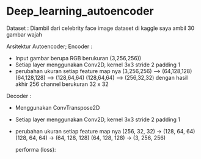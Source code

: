 # Deep_learning_autoencoder
Dataset : Diambil dari celebrity face image dataset di kaggle saya ambil 30 gambar wajah

Arsitektur Autoencoder;
Encoder : 
 - Input gambar berupa RGB berukuran (3,256,256))
 - Setiap layer menggunakan Conv2D, kernel 3x3 stride 2 padding 1
 - perubahan ukuran setiap feature map nya
     (3,256,256) --> (64,128,128)
     (64,128,128) --> (128,64,64)
     (128,64,64) --> (256,32,32)
   dengan hasil akhir 256 channel berukuran 32 x 32

Decoder : 
- Menggunakan  ConvTranspose2D
- Setiap layer menggunakan Conv2D, kernel 3x3 stride 2 padding 1
- perubahan ukuran setiap feature map nya
  (256, 32, 32) → (128, 64, 64)
  (128, 64, 64) → (64, 128, 128)
  (64, 128, 128) → (3, 256, 256)

  performa (loss): 

  


   



